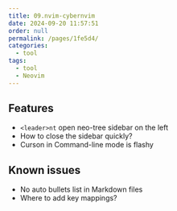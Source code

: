```yaml
---
title: 09.nvim-cybernvim
date: 2024-09-20 11:57:51
order: null
permalink: /pages/1fe5d4/
categories: 
  - tool
tags: 
  - tool
  - Neovim
---
```


## Features

- `<leader>nt` open neo-tree sidebar on the left
- How to close the sidebar quickly?
- Curson in Command-line mode is flashy

## Known issues

- No auto bullets list in Markdown files
- Where to add key mappings?
